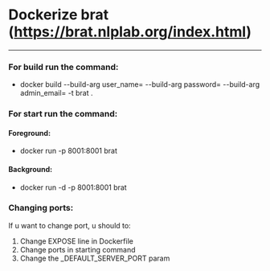 # Dockerize brat (https://brat.nlplab.org/index.html)

---

### For build run the command:

* docker build --build-arg user_name=<daniil> --build-arg password=<password> --build-arg admin_email=<email> -t brat .
  
  
### For start run the command:

#### Foreground:

* docker run -p 8001:8001 brat


#### Background:

* docker run -d -p 8001:8001 brat


### Changing ports:

If u want to change port, u should to:
1) Change EXPOSE line in Dockerfile 
2) Change ports in starting command
3) Change the _DEFAULT_SERVER_PORT param 
